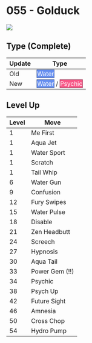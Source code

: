 # 055 - Golduck
![][055]

## Type (Complete)

Update | Type
---    | ---
Old    | <span style="color:white; background:#6890F0; border: 1px solid #445E9C">Water</span>
New    | <span style="color:white; background:#6890F0; border: 1px solid #445E9C">Water</span> / <span style="color:white; background:#F85888; border: 1px solid #A13959">Psychic</span>

## Level Up

Level | Move
---   | ---
  1   | Me First
  1   | Aqua Jet
  1   | Water Sport
  1   | Scratch
  1   | Tail Whip
  6   | Water Gun
  9   | Confusion
 12   | Fury Swipes
 15   | Water Pulse
 18   | Disable
 21   | Zen Headbutt
 24   | Screech
 27   | Hypnosis
 30   | Aqua Tail
 33   | Power Gem (!!)
 34   | Psychic
 38   | Psych Up
 42   | Future Sight
 46   | Amnesia
 50   | Cross Chop
 54   | Hydro Pump



[055]: ../img/pokemon/055.png
